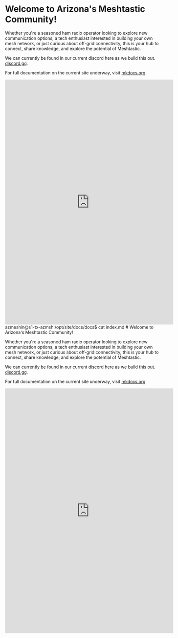 # Welcome to Arizona's Meshtastic Community!

Whether you're a seasoned ham radio operator looking to explore new communication options, a tech enthusiast interested in building your own mesh network, or just curious about off-grid connectivity, this is your hub to connect, share knowledge, and explore the potential of Meshtastic.

We can currently be found in our current discord here as we build this out. [discord.gg](https://discord.gg/HrKtyuFEQk).

For full documentation on the current site underway, visit [mkdocs.org](https://www.mkdocs.org).

<iframe src="https://metrics.azmsh.net/public-dashboards/e1259e20a6874110a55c079557599adc?orgId=1" width="550" height="800" frameborder="0"></iframe>
azmeshin@s1-tx-azmsh:/opt/site/docs/docs$ cat index.md 
# Welcome to Arizona's Meshtastic Community!

Whether you're a seasoned ham radio operator looking to explore new communication options, a tech enthusiast interested in building your own mesh network, or just curious about off-grid connectivity, this is your hub to connect, share knowledge, and explore the potential of Meshtastic.

We can currently be found in our current discord here as we build this out. [discord.gg](https://discord.gg/HrKtyuFEQk).

For full documentation on the current site underway, visit [mkdocs.org](https://www.mkdocs.org).

<iframe src="https://metrics.azmsh.net/public-dashboards/e1259e20a6874110a55c079557599adc?orgId=1" width="550" height="800" frameborder="0"></iframe>
